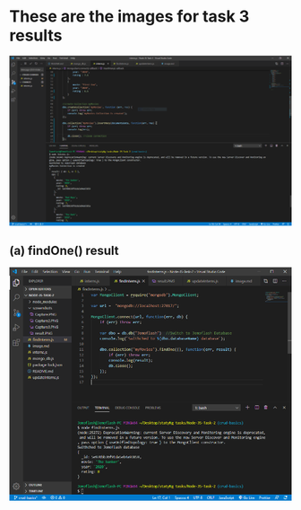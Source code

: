 # These are the images for task 3 results

![Bin screenshot](/screenshots/result.PNG)

## (a) findOne() result

![Bin screenshot](/screenshots/findIntern(a).PNG)